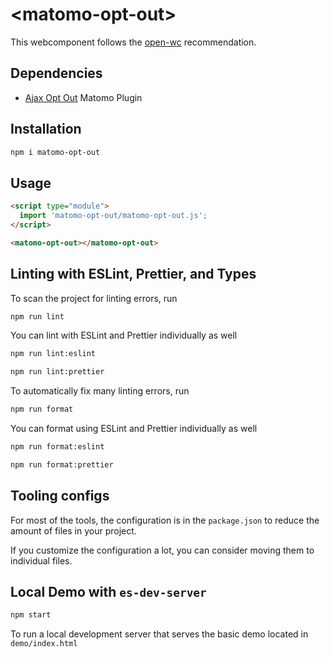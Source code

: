 # \<matomo-opt-out>

This webcomponent follows the [open-wc](https://github.com/open-wc/open-wc) recommendation.

## Dependencies

- [Ajax Opt Out] Matomo Plugin

## Installation
```bash
npm i matomo-opt-out
```

## Usage
```html
<script type="module">
  import 'matomo-opt-out/matomo-opt-out.js';
</script>

<matomo-opt-out></matomo-opt-out>
```

## Linting with ESLint, Prettier, and Types
To scan the project for linting errors, run
```bash
npm run lint
```

You can lint with ESLint and Prettier individually as well
```bash
npm run lint:eslint
```
```bash
npm run lint:prettier
```

To automatically fix many linting errors, run
```bash
npm run format
```

You can format using ESLint and Prettier individually as well
```bash
npm run format:eslint
```
```bash
npm run format:prettier
```


## Tooling configs

For most of the tools, the configuration is in the `package.json` to reduce the amount of files in your project.

If you customize the configuration a lot, you can consider moving them to individual files.

## Local Demo with `es-dev-server`
```bash
npm start
```
To run a local development server that serves the basic demo located in `demo/index.html`

[Ajax Opt Out]: https://plugins.matomo.org/AjaxOptOut
